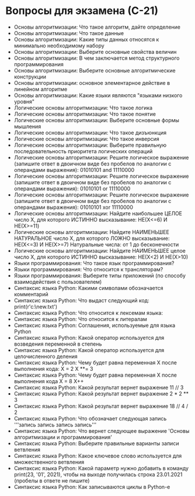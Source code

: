 # Вопросы для экзамена (С-21)

* Основы алгоритмизации: Что такое алгоритм, дайте определение
* Основы алгоритмизации: Что такое данные
* Основы алгоритмизации: Какие типы данных относятся к минимально необходимому набору
* Основы алгоритмизации: Выберите основные свойства величин
* Основы алгоритмизации: В чем заключается метод структурного программирования
* Основы алгоритмизации: Выберите основные алгоритмические конструкции
* Основы алгоритмизации: основное элементарное действие в линейном алгоритме
* Основы алгоритмизации: Какие языки являются "языками низкого уровня"
* Логические основы алгоритмизации: Что такое логика
* Логические основы алгоритмизации: Что такое понятие
* Логические основы алгоритмизации: Выберите основные формы мышления
* Логические основы алгоритмизации: Что такое дизъюнкция
* Логические основы алгоритмизации: Что такое инверсия
* Логические основы алгоритмизации: Выберите правильную последовательность приоритета логических операций
* Логические основы алгоритмизации: Решите логическое выражение (запишите ответ в двоичном виде без пробелов по аналогии с операндами выражения): 01010101 and 11110000  
* Логические основы алгоритмизации: Решите логическое выражение (запишите ответ в двоичном виде без пробелов по аналогии с операндами выражения):   01010101 or 11110000
* Логические основы алгоритмизации: Решите логическое выражение (запишите ответ в двоичном виде без пробелов по аналогии с операндами выражения):  01010101 xor 11110000
* Логические основы алгоритмизации: Найдите наибольшее ЦЕЛОЕ число Х, для которого ИСТИННО высказывание: НЕ(Х<=6) И НЕ(X>=11)
* Логические основы алгоритмизации: Найдите НАИМЕНЬШЕЕ НАТУРАЛЬНОЕ число Х, для которого ЛОЖНО высказывание: НЕ(Х<=3) И НЕ(Х>=7) Натуральные числа: от 1 до бесконечности
* Логические основы алгоритмизации: Найдите НАИМЕНЬШЕЕ целое число Х, для которого ИСТИННО высказывание: НЕ(Х<2) И НЕ(Х>10)
* Языки программирования: Что такое язык программирования?
* Языки программирования: Что относится к трансляторам?
* Языки программирования: Выберите типы приложений (по способу взаимодействия с пользователем)
* Синтаксис языка Python: Какими символами обозначается комментарий
* Синтаксис языка Python: Что выдаст следующий код: print(r'c:\new.txt')
* Синтаксис языка Python: Что относится к лексемам языка:
* Синтаксис языка Python: Что относится к литералам
* Синтаксис языка Python: Соглашения, используемые для языка Python
* Синтаксис языка Python: Какой оператор используется для возведения переменной в степень
* Синтаксис языка Python: Какой оператор используется для целочисленного деления
* Синтаксис языка Python: Чему будет равна переменная Х после выполнения кода: X = 2 X **= 3
* Синтаксис языка Python: Чему будет равна переменная Х после выполнения кода X = 8 X++
* Синтаксис языка Python: Какой результат вернет выражение 11 // 3
* Синтаксис языка Python: Какой результат вернет выражение 2 * 2 ** 3 
* Синтаксис языка Python: Какой результат вернет выражение 18 // 4 / 2
* Синтаксис языка Python: Что обозначает следующая запись '''запись запись запись запись'''
* Синтаксис языка Python: Что вернет следующее выражение 'Основы алгоритмизации и программирования'
* Синтаксис языка Python: Выберите правильные варианты записи ветвления
* Синтаксис языка Python: Какое ключевое слово используется для множественного ветвления
* Синтаксис языка Python: Какой параметр нужно добавить в команду print(23, '01', 2021), чтобы на выходе получилась строка  23.01.2021 (пробелы в ответе не пишите)
* Синтаксис языка Python: Как записываются циклы в Python-е